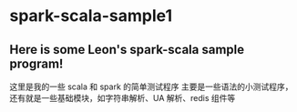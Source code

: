 # spark-scala-sample1
Here is some Leon's spark-scala sample program!
----------------------------------------------------
这里是我的一些 scala 和 spark 的简单测试程序
主要是一些语法的小测试程序，还有就是一些基础模块，如字符串解析、UA 解析、redis 组件等
